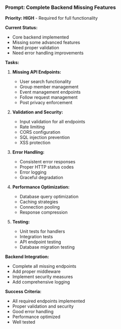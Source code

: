 ### Prompt: Complete Backend Missing Features

**Priority: HIGH** - Required for full functionality

**Current Status:**
- Core backend implemented
- Missing some advanced features
- Need proper validation
- Need error handling improvements

**Tasks:**
1. **Missing API Endpoints:**
   - User search functionality
   - Group member management
   - Event management endpoints
   - Follow request management
   - Post privacy enforcement

2. **Validation and Security:**
   - Input validation for all endpoints
   - Rate limiting
   - CORS configuration
   - SQL injection prevention
   - XSS protection

3. **Error Handling:**
   - Consistent error responses
   - Proper HTTP status codes
   - Error logging
   - Graceful degradation

4. **Performance Optimization:**
   - Database query optimization
   - Caching strategies
   - Connection pooling
   - Response compression

5. **Testing:**
   - Unit tests for handlers
   - Integration tests
   - API endpoint testing
   - Database migration testing

**Backend Integration:**
- Complete all missing endpoints
- Add proper middleware
- Implement security measures
- Add comprehensive logging

**Success Criteria:**
- All required endpoints implemented
- Proper validation and security
- Good error handling
- Performance optimized
- Well tested
